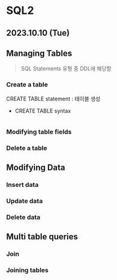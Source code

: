 # SQL2

2023.10.10 (Tue)
-----

## Managing Tables
> SQL Statements 유형 중 DDL에 해당함
### Create a table
CREATE TABLE statement : 테이블 생성
- CREATE TABLE syntax
```

```
### Modifying table fields 
### Delete a table

## Modifying Data
### Insert data
### Update data
### Delete data

## Multi table queries
### Join
### Joining tables
